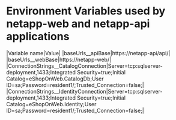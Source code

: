 # Environment Variables used by netapp-web and netapp-api applications

|Variable name|Value|
|baseUrls__apiBase|https://netapp-api/api/|
|baseUrls__webBase|https://netapp-web/|
|ConnectionStrings__CatalogConnection|Server=tcp:sqlserver-deployment,1433;Integrated Security=true;Initial Catalog=eShopOnWeb.CatalogDb;User ID=sa;Password=resident1/;Trusted_Connection=false;|
|ConnectionStrings__IdentityConnection|Server=tcp:sqlserver-deployment,1433;Integrated Security=true;Initial Catalog=eShopOnWeb.Identity;User ID=sa;Password=resident1/;Trusted_Connection=false;|
